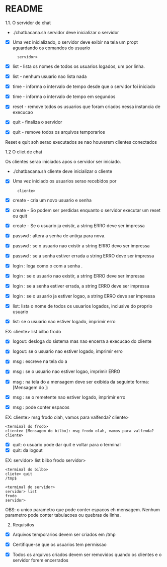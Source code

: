 # README

1.1. O servidor de chat

- ./chatbacana.sh servidor deve inicializar o servidor
- [X] Uma vez inicializado, o servidor deve exibir na tela um propt aguardando os comandos do usuario

        servidor>

- [x] list  - lista os nomes de todos os usuarios logados, um por linha. 
- [x] list  - nenhum usuario nao lista nada

- [X] time  - informa o intervalo de tempo desde que o servidor foi iniciado 
- [X] time  - informa o intervalo de tempo em segundos


- [X] reset - remove todos os usuarios que foram criados nessa instancia de execucao

- [X] quit  - finaliza o servidor
- [X] quit  - remove todos os arquivos temporarios

Reset e quit soh serao executados se nao houverem clientes conectados

1.2 O cliet de chat

Os clientes serao iniciados apos o servidor ser iniciado. 

- ./chatbacana.sh cliente deve inicializar o cliente
- [X] Uma vez iniciado os usuarios serao recebidos por 

        cliente>

- [X] create <usuario> <senha> - cria um novo usuario e senha
- [X] create <usuario> <senha> - So podem ser perdidas enquanto o servidor executar um reset ou quit
- [X] create <usuario> <senha> - Se o usuario <user> ja existir, a string ERRO deve ser impressa

- [X] passwd <usuario> <antiga> <nova>: altera a senha de antiga para nova. 
- [X] passwd <usuario> <antiga> <nova>: se o usuario nao existir a string ERRO devo ser impressa
- [X] passwd <usuario> <antiga> <nova>: se a senha estiver errada a string ERRO deve ser impressa

- [X] login <usuario> <senha>: loga como o <usuario> com a senha <senha>. 
- [X] login <usuario> <senha>: se o usuario nao existir, a string ERRO deve ser impressa
- [X] login <usuario> <senha>: se a senha estiver errada, a string ERRO deve ser impressa
- [X] login <usuario> <senha>: se o usuario ja estiver logao, a string ERRO deve ser impressa

- [X] list: lista o nome de todos os usuarios logados, inclusive do proprio usuario
- [X] list: se o usuario nao estiver logado, imprimir erro

EX:
    cliente> list
    bilbo
    frodo

- [X] logout: desloga do sistema mas nao encerra a execucao do cliente
- [X] logout: se o usuario nao estiver logado, imprimir erro

- [X] msg <usuario> <mensagem>: escreve na tela do <usario> a <mensagem>
- [X] msg <usuario> <mensagem>: se o usuario nao estiver logao, imprimir ERRO
- [X] msg <usuario> <mensagem>: na tela do <usuario> a mensagem deve ser exibida da seguinte forma:
    [Mensagem do <remetente>]:
- [X] msg <usuario> <mensagem>: se o remetente nao estiver logado, imprimir erro
- [X] msg <usuario> <mensagem>: <mensagem> pode conter espacos 

EX:
    <terminal do bilbo>
    cliente> msg frodo olah, vamos para valfenda? 
    cliente>

    <terminal do frodo>
    cliente> [Mensagem do bilbo]: msg frodo olah, vamos para valfenda?
    cliente>

- [X] quit: o usuario pode dar quit e voltar para o terminal
- [X] quit: da logout 

EX:
    <terminal do servidor>
    servidor> list
    bilbo
    frodo
    servidor>

    <terminal do bilbo>
    cliete> quit
    /tmp$ 

    <terminal do servidor>
    servidor> list
    frodo
    servidor>


OBS: o unico parametro que pode conter espacos eh mensagem.
Nenhum parametro pode conter tabulacoes ou quebras de linha.

2. Requisitos

- [X] Arquivos temporarios devem ser criados em /tmp
- [X] Certifique-se que os usuarios tem permissao
- [X] Todos os arquivos criados devem ser removidos quando os clientes e o servidor forem encerrados






